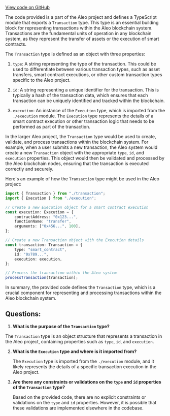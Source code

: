 [View code on GitHub](https://github.com/AleoHQ/aleo/sdk/src/models/transaction.d.ts)

The code provided is a part of the Aleo project and defines a TypeScript module that exports a `Transaction` type. This type is an essential building block for representing transactions within the Aleo blockchain system. Transactions are the fundamental units of operation in any blockchain system, as they represent the transfer of assets or the execution of smart contracts.

The `Transaction` type is defined as an object with three properties:

1. `type`: A string representing the type of the transaction. This could be used to differentiate between various transaction types, such as asset transfers, smart contract executions, or other custom transaction types specific to the Aleo project.

2. `id`: A string representing a unique identifier for the transaction. This is typically a hash of the transaction data, which ensures that each transaction can be uniquely identified and tracked within the blockchain.

3. `execution`: An instance of the `Execution` type, which is imported from the `./execution` module. The `Execution` type represents the details of a smart contract execution or other transaction logic that needs to be performed as part of the transaction.

In the larger Aleo project, the `Transaction` type would be used to create, validate, and process transactions within the blockchain system. For example, when a user submits a new transaction, the Aleo system would create a new `Transaction` object with the appropriate `type`, `id`, and `execution` properties. This object would then be validated and processed by the Aleo blockchain nodes, ensuring that the transaction is executed correctly and securely.

Here's an example of how the `Transaction` type might be used in the Aleo project:

```typescript
import { Transaction } from "./transaction";
import { Execution } from "./execution";

// Create a new Execution object for a smart contract execution
const execution: Execution = {
    contractAddress: "0x123...",
    functionName: "transfer",
    arguments: ["0x456...", 100],
};

// Create a new Transaction object with the Execution details
const transaction: Transaction = {
    type: "smart_contract",
    id: "0x789...",
    execution: execution,
};

// Process the transaction within the Aleo system
processTransaction(transaction);
```

In summary, the provided code defines the `Transaction` type, which is a crucial component for representing and processing transactions within the Aleo blockchain system.
## Questions: 
 1. **What is the purpose of the `Transaction` type?**

   The `Transaction` type is an object structure that represents a transaction in the Aleo project, containing properties such as `type`, `id`, and `execution`.

2. **What is the `Execution` type and where is it imported from?**

   The `Execution` type is imported from the `./execution` module, and it likely represents the details of a specific transaction execution in the Aleo project.

3. **Are there any constraints or validations on the `type` and `id` properties of the `Transaction` type?**

   Based on the provided code, there are no explicit constraints or validations on the `type` and `id` properties. However, it is possible that these validations are implemented elsewhere in the codebase.